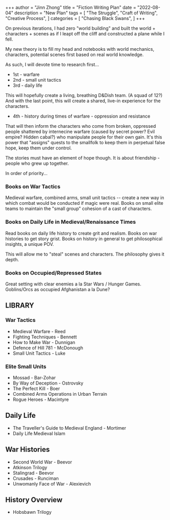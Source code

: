 +++
author = "Jinn Zhong"
title = "Fiction Writing Plan"
date = "2022-08-04"
description = "New Plan"
tags = [
    "The Struggle",
    "Craft of Writing",
    "Creative Process",
]
categories = [
    "Chasing Black Swans",
]
+++

On previous iterations, I had zero "world building" and built the world + characters + scenes as if I leapt off the cliff and constructed a plane while I fell.

My new theory is to fill my head and notebooks with world mechanics, characters, potential scenes first based on real world knowledge.

As such, I will devote time to research first...

* 1st - warfare
* 2nd - small unit tactics
* 3rd - daily life 
 
This will hopefully create a living, breathing D&Dish team. (A squad of 12?) And with the last point, this will create a shared, live-in experience for the characters.

* 4th - history during times of warfare - oppression and resistance

That will then inform the characters who come from broken, oppressed people shattered by internecine warfare (caused by secret power? Evil empire? Hidden cabal?) who manipulate people for their own gain. It's this power that "assigns" quests to the smallfolk to keep them in perpetual false hope, keep them under control.

The stories must have an element of hope though. It is about friendship - people who grew up together.

In order of priority...

### Books on War Tactics

Medieval warfare, combined arms, small unit tactics -- create a new way in which combat would be conducted if magic were real. Books on small elite teams to maintain the "small group" cohesion of a cast of characters.

### Books on Daily Life in Medieval/Renaissance Times

Read books on daily life history to create grit and realism. Books on war histories to get story grist. Books on history in general to get philosophical insights, a unique POV.

This will allow me to "steal" scenes and characters. The philosophy gives it depth.

### Books on Occupied/Repressed States

Great setting with clear enemies a la Star Wars / Hunger Games. Goblins/Orcs as occupied Afghanistan a la Dune?

## LIBRARY

### War Tactics
* Medieval Warfare - Reed
* Fighting Techniques - Bennett
* How to Make War - Dunnigan
* Defence of Hill 781 - McDonough
* Small Unit Tactics - Luke

### Elite Small Units
* Mossad - Bar-Zohar
* By Way of Deception - Ostrovsky
* The Perfect Kill - Boer
* Combined Arms Operations in Urban Terrain
* Rogue Heroes - Macintyre

## Daily Life
* The Traveller's Guide to Medieval England - Mortimer
* Daily Life Medieval Islam

## War Histories
* Second World War - Beevor
* Atkinson Trilogy
* Stalingrad - Beevor
* Crusades - Runciman
* Unwomanly Face of War - Alexievich

## History Overview
* Hobsbawn Trilogy
